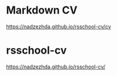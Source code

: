 # Markdown CV
https://nadzezhda.github.io/rsschool-cv/cv
# rsschool-cv
https://nadzezhda.github.io/rsschool-cv/
